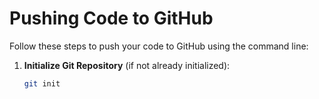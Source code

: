 # Pushing Code to GitHub

Follow these steps to push your code to GitHub using the command line:

1. **Initialize Git Repository** (if not already initialized):
   ```sh
   git init
